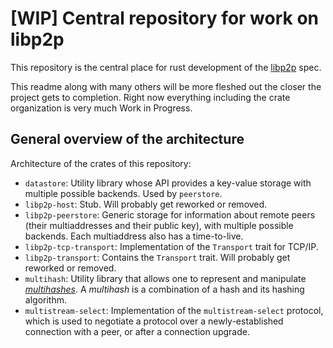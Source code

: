 # [WIP] Central repository for work on libp2p

This repository is the central place for rust development of the
[libp2p](https://libp2p.io) spec.

This readme along with many others will be more fleshed out the closer
the project gets to completion. Right now everything including the crate
organization is very much Work in Progress.

## General overview of the architecture

Architecture of the crates of this repository:

- `datastore`: Utility library whose API provides a key-value storage with multiple possible
  backends. Used by `peerstore`.
- `libp2p-host`: Stub. Will probably get reworked or removed.
- `libp2p-peerstore`: Generic storage for information about remote peers (their multiaddresses and
  their public key), with multiple possible backends. Each multiaddress also has a time-to-live.
- `libp2p-tcp-transport`: Implementation of the `Transport` trait for TCP/IP.
- `libp2p-transport`: Contains the `Transport` trait. Will probably get reworked or removed.
- `multihash`: Utility library that allows one to represent and manipulate
  [*multihashes*](https://github.com/multiformats/multihash). A *multihash* is a combination of a
  hash and its hashing algorithm.
- `multistream-select`: Implementation of the `multistream-select` protocol, which is used to
  negotiate a protocol over a newly-established connection with a peer, or after a connection
  upgrade.
